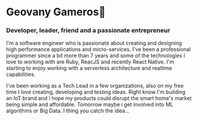 # Geovany Gameros👋
### Developer, leader, friend and a passionate entrepreneur

I'm a software engineer who is passionate about creating and designing high performance applications and micro-services. I've been a professional programmer since a bit more than 7 years and some of the technologies I love to working with are Ruby, ReacJS and recently React Native. I'm starting to enjoy working with a serverless architecture and realtime capabilities. 

I've been working as a Tech Lead in a few organizations, also on my free time I love creating, developing and testing ideas. Right know I'm building an IoT brand and I hope my products could disrupt the smart home's market being simple and affordable. Tomorrow maybe i get involved into ML algorithms or Big Data. I thing you catch the idea...
